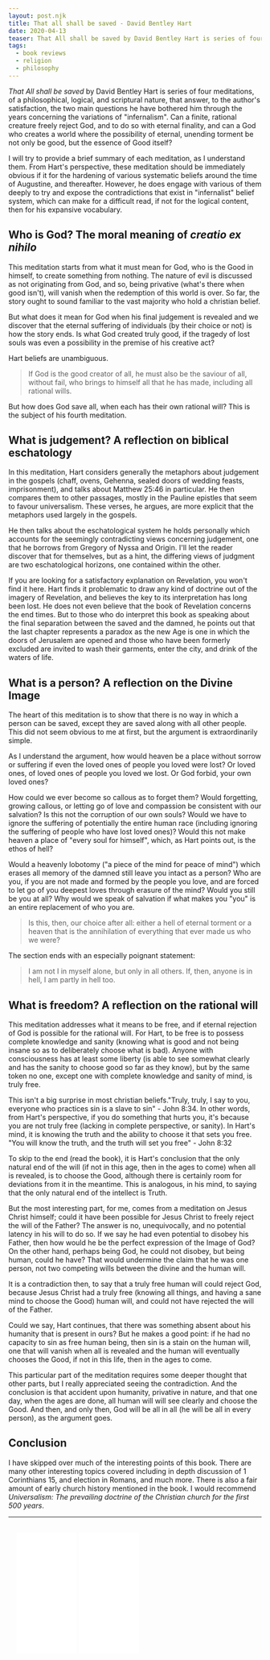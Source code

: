 ```yaml
---
layout: post.njk
title: That all shall be saved - David Bentley Hart
date: 2020-04-13
teaser: That All shall be saved by David Bentley Hart is series of four meditations, of a philosophical, logical, and scriptural nature, that answer, to the author's satisfaction, the two main questions he have bothered him through the years concerning the variations of "infernalism". 
tags:
  - book reviews
  - religion
  - philosophy
---
```

_That All shall be saved_ by David Bentley Hart is series of four meditations, of a philosophical, logical, and scriptural nature, that answer, to the author's satisfaction, the two main questions he have bothered him through the years concerning the variations of "infernalism". Can a finite, rational creature freely reject God, and to do so with eternal finality, and can a God who creates a world where the possibility of eternal, unending torment be not only be good, but the essence of Good itself?

I will try to provide a brief summary of each meditation, as I understand them. From Hart's perspective, these meditation should be immediately obvious if it for the hardening of various systematic beliefs around the time of Augustine, and thereafter. However, he does engage with various of them deeply to try and expose the contradictions that exist in "infernalist" belief system, which can make for a difficult read, if not for the logical content, then for his expansive vocabulary. 

## Who is God? The moral meaning of _creatio ex nihilo_
This meditation starts from what it must mean for God, who is the Good in himself, to create something from nothing. The nature of evil is discussed as not originating from God, and so, being privative (what's there when good isn't), will vanish when the redemption of this world is over. So far, the story ought to sound familiar to the vast majority who hold a christian belief. 

But what does it mean for God when his final judgement is revealed and we discover that the eternal suffering of individuals (by their choice or not) is how the story ends. Is what God created truly good, if the tragedy of lost souls was even a possibility in the premise of his creative act?

Hart beliefs are unambiguous.

> If God is the good creator of all, he must also be the saviour of all, without fail, who brings to himself all that he has made, including all rational wills.

But how does God save all, when each has their own rational will? This is the subject of his fourth meditation.

## What is judgement? A reflection on biblical eschatology 
In this meditation, Hart considers generally the metaphors about judgement in the gospels (chaff, ovens, Gehenna, sealed doors of wedding feasts, imprisonment), and talks about Matthew 25:46 in particular. He then compares them to other passages, mostly in the Pauline epistles that seem to favour universalism. These verses, he argues, are more explicit that the metaphors used largely in the gospels. 

He then talks about the eschatological system he holds personally which accounts for the seemingly contradicting views concerning judgement, one that he borrows from Gregory of Nyssa and Origin. I'll let the reader discover that for themselves, but as a hint, the differing views of judgment are two eschatological horizons, one contained within the other. 

If you are looking for a satisfactory explanation on Revelation, you won't find it here. Hart finds it problematic to draw any kind of doctrine out of the imagery of Revelation, and believes the key to its interpretation has long been lost. He does not even believe that the book of Revelation concerns the end times. But to those who do interpret this book as speaking about the final separation between the saved and the damned, he points out that the last chapter represents a paradox as the new Age is one in which the doors of Jerusalem are opened and those who have been formerly excluded are invited to wash their garments, enter the city, and drink of the waters of life. 

## What is a person? A reflection on the Divine Image
The heart of this meditation is to show that there is no way in which a person can be saved, except they are saved along with all other people. This did not seem obvious to me at first, but the argument is extraordinarily simple. 

As I understand the argument, how would heaven be a place without sorrow or suffering if even the loved ones of people you loved were lost? Or loved ones, of loved ones of people you loved we lost. Or God forbid, your own loved ones? 

How could we ever become so callous as to forget them? Would forgetting, growing callous, or letting go of love and compassion be consistent with our salvation? Is this not the corruption of our own souls? Would we have to ignore the suffering of potentially the entire human race (including ignoring the suffering of people who have lost loved ones)? Would this not make heaven a place of "every soul for himself", which, as Hart points out, is the ethos of hell?

Would a heavenly lobotomy ("a piece of the mind for peace of mind") which erases all memory of the damned still leave you intact as a person? Who are you, if you are not made and formed by the people you love, and are forced to let go of you deepest loves through erasure of the mind? Would you still be you at all? Why would we speak of salvation if what makes you "you" is an entire replacement of who you are. 

> Is this, then, our choice after all: either a hell of eternal torment or a heaven that is the annihilation of everything that ever made us who we were?

The section ends with an especially poignant statement:

> I am not I in myself alone, but only in all others. If, then, anyone is in hell, I am partly in hell too.

## What is freedom? A reflection on the rational will
This meditation addresses what it means to be free, and if eternal rejection of God is possible for the rational will. For Hart, to be free is to possess complete knowledge and sanity (knowing what is good and not being insane so as to deliberately choose what is bad). Anyone with consciousness has at least some liberty (is able to see somewhat clearly and has the sanity to choose good so far as they know), but by the same token no one, except one with complete knowledge and sanity of mind, is truly free. 

This isn't a big surprise in most christian beliefs."Truly, truly, I say to you, everyone who practices sin is a slave to sin" - John 8:34. In other words, from Hart's perspective, if you do something that hurts you, it's because you are not truly free (lacking in complete perspective, or sanity). In Hart's mind, it is knowing the truth and the ability to choose it that sets you free. "You will know the truth, and the truth will set you free" - John 8:32

To skip to the end (read the book), it is Hart's conclusion that the only natural end of the will (if not in this age, then in the ages to come) when all is revealed, is to choose the Good, although there is certainly room for deviations from it in the meantime. This is analogous, in his mind, to saying that the only natural end of the intellect is Truth. 

But the most interesting part, for me, comes from a meditation on Jesus Christ himself; could it have been possible for Jesus Christ to freely reject the will of the Father? The answer is no, unequivocally, and no potential latency in his will to do so. If we say he had even potential to disobey his Father, then how would he be the perfect expression of the Image of God? On the other hand, perhaps being God, he could not disobey, but being human, could he have? That would undermine the claim that he was one person, not two competing wills between the divine and the human will.

It is a contradiction then, to say that a truly free human will could reject God, because Jesus Christ had a truly free (knowing all things, and having a sane mind to choose the Good) human will, and could not have rejected the will of the Father. 

Could we say, Hart continues, that there was something absent about his humanity that is present in ours? But he makes a good point: if he had no capacity to sin as free human being, then sin is a stain on the human will, one that will vanish when all is revealed and the human will eventually chooses the Good, if not in this life, then in the ages to come. 

This particular part of the meditation requires some deeper thought that other parts, but I really appreciated seeing the contradiction. And the conclusion is that accident upon humanity, privative in nature, and that one day, when the ages are done, all human will will see clearly and choose the Good. And then, and only then, God will be all in all (he will be all in every person), as the argument goes.

## Conclusion
I have skipped over much of the interesting points of this book. There are many other interesting topics covered including in depth discussion of 1 Corinthians 15, and election in Romans, and much more. There is also a fair amount of early church history mentioned in the book. I would recommend _Universalism: The prevailing doctrine of the Christian church for the first 500 years_. 

<hr/>

<div class="flex-row flex-row--center-justified" style="padding: 1rem;">
  <iframe style="width:120px;height:240px;" marginwidth="0" marginheight="0" scrolling="no" frameborder="0" src="//rcm-na.amazon-adsystem.com/e/cm?ref=tf_til&t=nathantranqui-20&m=amazon&o=15&p=8&l=as1&IS1=1&asins=0300246226&linkId=faa42c2c0aa783ea1382515e2241a854&bc1=FFFFFF&lt1=_top&fc1=333333&lc1=0066C0&bg1=FFFFFF&f=ifr">
  </iframe>
  <span style="width:1rem"></span>
  <iframe style="width:120px;height:240px;" marginwidth="0" marginheight="0" scrolling="no" frameborder="0" src="//rcm-na.amazon-adsystem.com/e/cm?ref=tf_til&t=nathantranqui-20&m=amazon&o=15&p=8&l=as1&IS1=1&asins=B00NO1A1LA&linkId=ea84182b807b2033b96caa185cde04eb&bc1=FFFFFF&lt1=_top&fc1=333333&lc1=0066C0&bg1=FFFFFF&f=ifr">
  </iframe>
</div>


